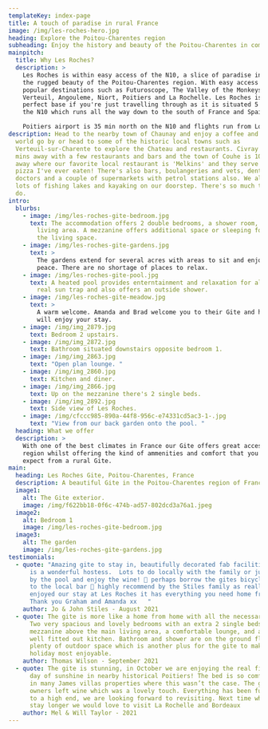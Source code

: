 ```yaml
---
templateKey: index-page
title: A touch of paradise in rural France
image: /img/les-roches-hero.jpg
heading: Explore the Poitou-Charentes region
subheading: Enjoy the history and beauty of the Poitou-Charentes in comfort
mainpitch:
  title: Why Les Roches?
  description: >
    Les Roches is within easy access of the N10, a slice of paradise in amongst
    the rugged beauty of the Poitou-Charentes region. With easy access to
    popular destinations such as Futuroscope, The Valley of the Monkeys, Chateau
    Verteuil, Angouleme, Niort, Poitiers and La Rochelle. Les Roches is the
    perfect base if you're just travelling through as it is situated 5 mins from
    the N10 which runs all the way down to the south of France and Spain. 

    Poitiers airport is 35 min north on the N10 and flights run from London Stansted 3 times a week. We are also pet friendly and have 2 small dogs of own.
description: Head to the nearby town of Chaunay and enjoy a coffee and watch the
  world go by or head to some of the historic local towns such as
  Verteuil-sur-Charente to explore the Chateau and restaurants. Civray is 20
  mins away with a few restaurants and bars and the town of Couhe is 10 mins
  away where our favorite local restaurant is 'Melkins' and they serve the best
  pizza I've ever eaten! There's also bars, boulangeries and vets, dentist and
  doctors and a couple of supermarkets with petrol stations also. We also have
  lots of fishing lakes and kayaking on our doorstep. There's so much to see and
  do.
intro:
  blurbs:
    - image: /img/les-roches-gite-bedroom.jpg
      text: The accommodation offers 2 double bedrooms, a shower room, kitchen and
        living area. A mezzanine offers additional space or sleeping for 2 above
        the living space.
    - image: /img/les-roches-gite-gardens.jpg
      text: >
        The gardens extend for several acres with areas to sit and enjoy the
        peace. There are no shortage of places to relax.
    - image: /img/les-roches-gite-pool.jpg
      text: A heated pool provides enterntainment and relaxation for all ages. It's a
        real sun trap and also offers an outside shower.
    - image: /img/les-roches-gite-meadow.jpg
      text: >
        A warm welcome. Amanda and Brad welcome you to their Gite and hope you
        will enjoy your stay.
    - image: /img/img_2879.jpg
      text: Bedroom 2 upstairs.
    - image: /img/img_2872.jpg
      text: Bathroom situated downstairs opposite bedroom 1.
    - image: /img/img_2863.jpg
      text: "Open plan lounge. "
    - image: /img/img_2860.jpg
      text: Kitchen and diner.
    - image: /img/img_2866.jpg
      text: Up on the mezzanine there's 2 single beds.
    - image: /img/img_2892.jpg
      text: Side view of Les Roches.
    - image: /img/cfccc985-890a-44f8-956c-e74331cd5ac3-1-.jpg
      text: "View from our back garden onto the pool. "
  heading: What we offer
  description: >
    With one of the best climates in France our Gite offers great access to the
    region whilst offering the kind of ammenities and comfort that you might not
    expect from a rural Gite.
main:
  heading: Les Roches Gite, Poitou-Charentes, France
  description: A beautiful Gite in the Poitou-Charentes region of France
  image1:
    alt: The Gite exterior.
    image: /img/f622bb18-0f6c-474b-ad57-802dcd3a76a1.jpeg
  image2:
    alt: Bedroom 1
    image: /img/les-roches-gite-bedroom.jpg
  image3:
    alt: The garden
    image: /img/les-roches-gite-gardens.jpg
testimonials:
  - quote: "Amazing gite to stay in, beautifully decorated fab facilities and Amanda
      is a wonderful hostess.  Lots to do locally with the family or just chill
      by the pool and enjoy the wine! 🍷 perhaps borrow the gites bicycles to go
      to the local bar 🍻 highly recommend by the Stiles family as really
      enjoyed our stay at Les Roches it has everything you need home from home.
      Thank you Graham and Amanda xx   "
    author: Jo & John Stiles - August 2021
  - quote: The gite is more like a home from home with all the necessary facilities.
      Two very spacious and lovely bedrooms with an extra 2 single beds on the
      mezzanine above the main living area, a comfortable lounge, and a very
      well fitted out kitchen. Bathroom and shower are on the ground floor,
      plenty of outdoor space which is another plus for the gite to make your
      holiday most enjoyable.
    author: Thomas Wilson - September 2021
  - quote: The gite is stunning, in October we are enjoying the real fire after a
      day of sunshine in nearby historical Poitiers! The bed is so comfy, stayed
      in many James villas properties where this wasn’t the case. The gite
      owners left wine which was a lovely touch. Everything has been furnished
      to a high end, we are looking forward to revisiting. Next time when we
      stay longer we would love to visit La Rochelle and Bordeaux
    author: Mel & Will Taylor - 2021
---
```

